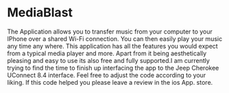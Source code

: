 # MediaBlast
The Application allows you to transfer music from your computer to your IPhone over a shared Wi-Fi connection. 
You can then easily play your music any time any where. This application has all the features you would expect from a typical media player and more. Apart from it being aesthetically pleasing and easy to use its also free and fully supported.I am currently trying to find the time to finish up interfacing the app to the Jeep Cherokee UConnect 8.4 interface. Feel free to adjust the code according to your liking. If this code helped you please leave a review in the ios App. store.
